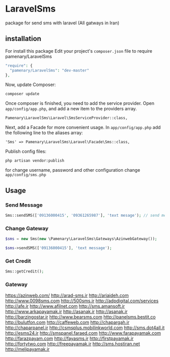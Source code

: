 # LaravelSms
package for send sms with laravel  (All gatways in Iran)

installation
------------
For install this package Edit your project's ```composer.json``` file to require pamenary/LaravelSms

```php
"require": {
  "pamenary/LaravelSms": "dev-master"
},
```

Now, update Composer:
```
composer update
```

Once composer is finished, you need to add the service provider. Open ```app/config/app.php```, and add a new item to the providers array.

```
Pamenary\LaravelSms\Laravel\SmsServiceProvider::class,
```

Next, add a Facade for more convenient usage. In ```app/config/app.php``` add the following line to the aliases array:

```
'Sms' => Pamenary\LaravelSms\Laravel\Facade\Sms::class,
```
Publish config files:
```
php artisan vendor:publish
```
for change username, password and other configuration change ```app/config/sms.php```

Usage
-----
### Send Message
```php
Sms::sendSMS(['09136000415', '09361265987'], 'text mesage'); // send message for persons
```
### Change Gateway

```php
$sms = new Sms(new \Pamenary\LaravelSms\Gateways\AzinwebGateway());

$sms->sendSMS(['09136000415'], 'text message');
```

### Get Credit
```php
Sms::getCredit();
```

### Gateway
https://azinweb.com/
http://arad-sms.ir
http://ariaideh.com
http://www.0098sms.com
http://500sms.ir
http://adpdigital.com/services
http://afe.ir
http://www.afilnet.com
http://sms.amansoft.ir
http://www.arkapayamak.ir
http://asanak.ir
http://asanak.ir
http://barzingostar.ir
http://www.bearsms.com
http://panelsms.bestit.co
http://bulutfon.com
http://caffeweb.com
http://chapargah.ir
http://chaparpanel.ir
http://csmsplus.mobilinkworld.com
http://sms.dot4all.it
http://esms24.ir
http://smspanel.faraed.com
http://www.farapayamak.com
http://farazpayam.com
http://fayasms.ir
http://firstpayamak.ir
http://fortytwo.com
http://freepayamak.ir
http://sms.hostiran.net
http://melipayamak.ir